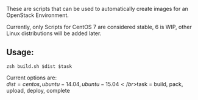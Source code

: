 These are scripts that can be used to automatically create images for an OpenStack Environment.

Currently, only Scripts for CentOS 7 are considered stable, 6 is WIP, other Linux distributions will be added later.

## Usage:
`zsh build.sh $dist $task`

Current options are:
</br>$dist = centos, ubuntu-14.04, ubuntu-15.04
</br>$task = build, pack, upload, deploy, complete